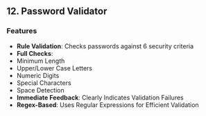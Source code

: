 ## 12. Password Validator

### Features
- **Rule Validation**: Checks passwords against 6 security criteria
- **Full Checks**:
- Minimum Length
- Upper/Lower Case Letters
- Numeric Digits
- Special Characters
- Space Detection
- **Immediate Feedback**: Clearly Indicates Validation Failures
- **Regex-Based**: Uses Regular Expressions for Efficient Validation
